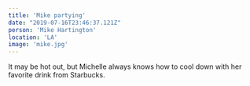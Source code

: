 ```yaml
---
title: 'Mike partying'
date: "2019-07-16T23:46:37.121Z"
person: 'Mike Hartington'
location: 'LA'
image: 'mike.jpg'
---
```


It may be hot out, but Michelle always knows how to cool down with her favorite drink from Starbucks.
